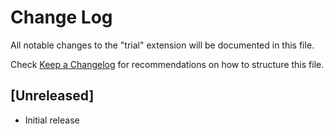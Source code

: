 # Change Log

All notable changes to the "trial" extension will be documented in this file.

Check [Keep a Changelog](http://keepachangelog.com/) for recommendations on how to structure this file.

## [Unreleased]

- Initial release